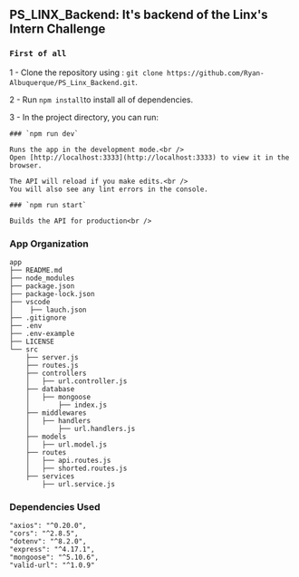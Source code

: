 ## PS_LINX_Backend: It's backend of the Linx's Intern Challenge

### `First of all`

1 - Clone the repository using : `git clone https://github.com/Ryan-Albuquerque/PS_Linx_Backend.git`.<br />

2 - Run `npm install`to install all of dependencies.<br />

3 - In the project directory, you can run:

    ### `npm run dev`

    Runs the app in the development mode.<br />
    Open [http://localhost:3333](http://localhost:3333) to view it in the browser.

    The API will reload if you make edits.<br />
    You will also see any lint errors in the console.

    ### `npm run start`

    Builds the API for production<br />


### App Organization
```
app
├── README.md
├── node_modules
├── package.json
├── package-lock.json
├── vscode
│    ├── lauch.json
├── .gitignore
├── .env
├── .env-example
├── LICENSE
└── src
    ├── server.js
    ├── routes.js
    ├── controllers
    │   ├── url.controller.js
    ├── database
    │   ├── mongoose
    │       ├── index.js
    ├── middlewares
    │   ├── handlers
    │       ├── url.handlers.js
    ├── models
    │   ├── url.model.js
    ├── routes
    │   ├── api.routes.js
    │   ├── shorted.routes.js
    ├── services
        ├── url.service.js
```

### Dependencies Used
```
"axios": "^0.20.0",
"cors": "^2.8.5",
"dotenv": "^8.2.0",
"express": "^4.17.1",
"mongoose": "^5.10.6",
"valid-url": "^1.0.9"
```


